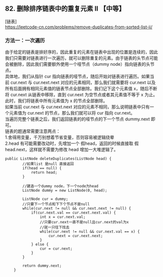 ## 82. 删除排序链表中的重复元素 II 【中等】    
[链表]    
https://leetcode-cn.com/problems/remove-duplicates-from-sorted-list-ii/    

### 方法一：一次遍历    
由于给定的链表是排好序的，因此重复的元素在链表中出现的位置是连续的，因此我们只需要对链表进行一次遍历，就可以删除重复的元素。由于链表的头节点可能会被删除，因此我们需要额外使用一个哑节点（dummy node）指向链表的头节点。     
具体地，我们从指针 cur 指向链表的哑节点，随后开始对链表进行遍历。如果当前 cur.next 与 cur.next.next 对应的元素相同，那么我们就需要将 cur.next 以及所有后面拥有相同元素值的链表节点全部删除。我们记下这个元素值 x，随后不断将 cur.next 从链表中移除，直到 cur.next 为空节点或者其元素值不等于 x 为止。此时，我们将链表中所有元素值为 x 的节点全部删除。     
如果当前 cur.next 与 cur.next.next 对应的元素不相同，那么说明链表中只有一个元素值为 cur.next 的节点，那么我们就可以将 cur 指向 cur.next。    
当遍历完整个链表之后，我们返回链表的的哑节点的下一个节点 dummy.next 即可。      
链表的题通常需要注意两点：     
1.舍得用变量，千万别想着节省变量，否则容易被逻辑绕晕      
2.head 有可能需要改动时，先增加一个 假head，返回的时候直接取 假head.next，这样就不需要为修改 head 增加一大堆逻辑了。      

```
public ListNode deleteDuplicates(ListNode head) {
        //如果list 是null 直接返回
        if(head == null) {
            return head;
        }

        //建造一个dummy node，下一个node为head
        ListNode dummy = new ListNode(0, head);

        ListNode cur = dummy;
        //只要下一个节点和下下个节点不是null
        while(cur.next != null && cur.next.next != null) {
            if(cur.next.val == cur.next.next.val) {
                int x = cur.next.val;
                //只要cur.next一直不是null且cur.next的val为x
                //就一只往下找去
                while(cur.next != null && cur.next.val == x) {
                    cur.next = cur.next.next;
                }
            } else {
                cur = cur.next;
            }
        }

        return dummy.next;
    }
```




